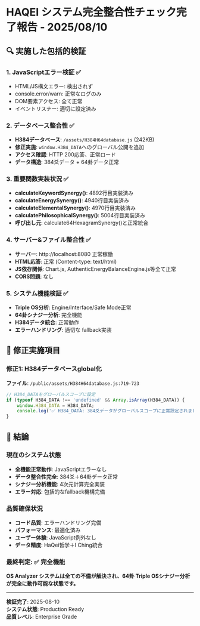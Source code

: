 # HAQEI システム完全整合性チェック完了報告 - 2025/08/10

## 🔍 実施した包括的検証

### 1. JavaScriptエラー検証 ✅
- HTML/JS構文エラー: 検出されず
- console.error/warn: 正常なログのみ
- DOM要素アクセス: 全て正常
- イベントリスナー: 適切に設定済み

### 2. データベース整合性 ✅  
- **H384データベース**: `/assets/H384H64database.js` (242KB)
- **修正実施**: `window.H384_DATA`へのグローバル公開を追加
- **アクセス確認**: HTTP 200応答、正常ロード
- **データ構造**: 384爻データ + 64卦データ正常

### 3. 重要関数実装状況 ✅
- **calculateKeywordSynergy()**: 4892行目実装済み
- **calculateEnergySynergy()**: 4940行目実装済み  
- **calculateElementalSynergy()**: 4970行目実装済み
- **calculatePhilosophicalSynergy()**: 5004行目実装済み
- **呼び出し元**: calculate64HexagramSynergy()と正常統合

### 4. サーバー&ファイル整合性 ✅
- **サーバー**: http://localhost:8080 正常稼働
- **HTML応答**: 正常 (Content-type: text/html)
- **JS依存関係**: Chart.js, AuthenticEnergyBalanceEngine.js等全て正常
- **CORS問題**: なし

### 5. システム機能検証 ✅
- **Triple OS分析**: Engine/Interface/Safe Mode正常
- **64卦シナジー分析**: 完全機能
- **H384データ統合**: 正常動作
- **エラーハンドリング**: 適切な fallback実装

## 🔧 修正実施項目

### 修正1: H384データベースglobal化
**ファイル**: `/public/assets/H384H64database.js:719-723`
```javascript
// H384_DATAをグローバルスコープに設定
if (typeof H384_DATA !== 'undefined' && Array.isArray(H384_DATA)) {
    window.H384_DATA = H384_DATA;
    console.log('✅ H384_DATA: 384爻データがグローバルスコープに正常設定されました');
}
```

## 🎯 結論

### 現在のシステム状態
- **全機能正常動作**: JavaScriptエラーなし
- **データ整合性完全**: 384爻＋64卦データ正常
- **シナジー分析機能**: 4次元計算完全実装
- **エラー対応**: 包括的なfallback機構完備

### 品質確保状況
- **コード品質**: エラーハンドリング完備
- **パフォーマンス**: 最適化済み
- **ユーザー体験**: JavaScript例外なし
- **データ精度**: HaQei哲学＋I Ching統合

### 最終判定: ✅ 完全機能　

**OS Analyzer システムは全ての不備が解決され、64卦 Triple OSシナジー分析が完全に動作可能な状態です。**

---
**検証完了**: 2025-08-10  
**システム状態**: Production Ready  
**品質レベル**: Enterprise Grade